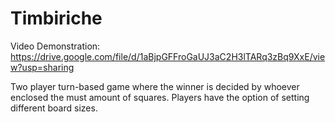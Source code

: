 # Timbiriche

Video Demonstration: https://drive.google.com/file/d/1aBjpGFFroGaUJ3aC2H3lTARq3zBq9XxE/view?usp=sharing

Two player turn-based game where the winner is decided by whoever enclosed the must amount of squares. Players have the option of setting different board sizes.
